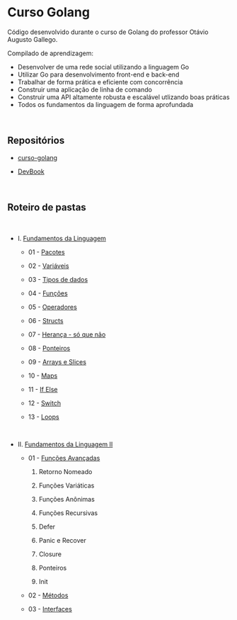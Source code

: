 # Curso Golang

Código desenvolvido durante o curso de Golang do professor Otávio Augusto Gallego.

Compilado de aprendizagem:
- Desenvolver de uma rede social utilizando a linguagem Go
- Utilizar Go para desenvolvimento front-end e back-end
- Trabalhar de forma prática e eficiente com concorrência
- Construir uma aplicação de linha de comando
- Construir uma API altamente robusta e escalável utlizando boas práticas
- Todos os fundamentos da linguagem de forma aprofundada

<br>

## Repositórios

- [curso-golang](https://github.com/OtavioGallego/curso-golang)

- [DevBook](https://github.com/OtavioGallego/DevBook)

<br>

## Roteiro de pastas

<br>

- I. [Fundamentos da Linguagem](I.%20Fundamentos%20da%20Linguagem)

  - 01 - [Pacotes](/I.%20Fundamentos%20da%20Linguagem/01%20-%20Pacotes)

  - 02 - [Variáveis](/I.%20Fundamentos%20da%20Linguagem/02%20-%20Variáveis)

  - 03 - [Tipos de dados](/I.%20Fundamentos%20da%20Linguagem/03%20-%20Tipos%20de%20dados)
  
  - 04 - [Funções](/I.%20Fundamentos%20da%20Linguagem/04%20-%20Funções)
  
  - 05 - [Operadores](/I.%20Fundamentos%20da%20Linguagem/05%20-%20Operadores)
  
  - 06 - [Structs](/I.%20Fundamentos%20da%20Linguagem/06%20-%20Structs)
  
  - 07 - [Herança - só que não](/I.%20Fundamentos%20da%20Linguagem/07%20-%20Herança%20-%20só%20que%20não)
  
  - 08 - [Ponteiros](/I.%20Fundamentos%20da%20Linguagem/08%20-%20Ponteiros)
  
  - 09 - [Arrays e Slices](/I.%20Fundamentos%20da%20Linguagem/09%20-%20Arrays%20e%20Slices)
  
  - 10 - [Maps](/I.%20Fundamentos%20da%20Linguagem/10%20-%20Maps)
  
  - 11 - [If Else](/I.%20Fundamentos%20da%20Linguagem/11%20-%20If%20Else)
  
  - 12 - [Switch](/I.%20Fundamentos%20da%20Linguagem/12%20-%20Switch)
  
  - 13 - [Loops](/I.%20Fundamentos%20da%20Linguagem/13%20-%20Loops)

<br>

- II. [Fundamentos da Linguagem II](/II.%20Fundamentos%20da%20Linguagem%20II)

  - 01 - [Funções Avançadas](/II.%20Fundamentos%20da%20Linguagem%20II/01%20-%20Funções%20Avançadas)

    1. Retorno Nomeado
    
    2. Funções Variáticas
    
    3. Funções Anônimas
    
    4. Funções Recursivas
    
    5. Defer
    
    6. Panic e Recover
    
    7. Closure
    
    8. Ponteiros
    
    9. Init
  
  - 02 - [Métodos](/II.%20Fundamentos%20da%20Linguagem%20II/02%20-%20Métodos)
  
  - 03 - [Interfaces](/II.%20Fundamentos%20da%20Linguagem%20II/03%20-%20Interfaces)

<br>

